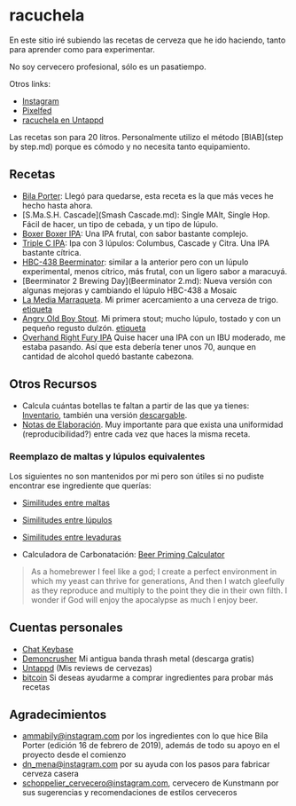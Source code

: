 # racuchela

En este sitio iré subiendo las recetas de cerveza que he ido haciendo, tanto para aprender como para experimentar.

No soy cervecero profesional, sólo es un pasatiempo. 

Otros links:

* [Instagram](http://instagram.com/racuchela)
* [Pixelfed](http://pixelfed.social/racuna)
* [racuchela en Untappd](https://untappd.com/racuchela)

Las recetas son para 20 litros. Personalmente utilizo el método [BIAB](step by step.md)  porque es cómodo y no necesita tanto equipamiento.

## Recetas

* [Bila Porter](BilaPorterV2.md): Llegó para quedarse, esta receta es la que más veces he hecho hasta ahora.
* [S.Ma.S.H. Cascade](Smash Cascade.md): Single MAlt, Single Hop. Fácil de hacer, un tipo de cebada, y un tipo de lúpulo.
* [Boxer Boxer IPA](boxerboxerIPA.md): Una IPA frutal, con sabor bastante complejo.
* [Triple C IPA](tripleC.md): Ipa con 3 lúpulos: Columbus, Cascade y Citra. Una IPA bastante cítrica.
* [HBC-438 Beerminator](beerminator.md): similar a la anterior pero con un lúpulo experimental, menos cítrico, más frutal, con un ligero sabor a maracuyá.
* [Beerminator 2 Brewing Day](Beerminator 2.md): Nueva versión con algunas mejoras y cambiando el lúpulo HBC-438 a Mosaic
* [La Media Marraqueta](marraqueta.md). Mi primer acercamiento a una cerveza de trigo. [etiqueta](https://cloud.disroot.org/s/dyEzN9KCwZaKY3e)
* [Angry Old Boy Stout](angryoldboy.md). Mi primera stout; mucho lúpulo, tostado y con un pequeño regusto dulzón. [etiqueta](https://cloud.disroot.org/s/Y4tszCLq2dHf38W)
* [Overhand Right Fury IPA](OverhandRightFuryIPA.md) Quise hacer una IPA con un IBU moderado, me estaba pasando. Así que esta debería tener unos 70, aunque en cantidad de alcohol quedó bastante cabezona.

## Otros Recursos

* Calcula cuántas botellas te faltan a partir de las que ya tienes: [Inventario](https://cryptpad.disroot.org/sheet/#/2/sheet/view/N97eP8OHxWqBMRbL86DYF4AcF+KT3wXm4VnDOCFbS8g/), también una versión [descargable](https://cloud.disroot.org/s/9Hm7pz8Nazqm7Pr).
* [Notas de Elaboración](https://cloud.disroot.org/s/XgYNWwCXaF7rKJ9). Muy importante para que exista una uniformidad (reproducibilidad?) entre cada vez que haces la misma receta.

### Reemplazo de maltas y lúpulos equivalentes

Los siguientes no son mantenidos por mi pero son útiles si no pudiste encontrar ese ingrediente que querías:

* [Similitudes entre maltas](https://www.brew.is/files/malt.html)
* [Similitudes entre lúpulos](http://cervecearte.com/wp-content/uploads/TABLA-DE-Lupulos.pdf)
* [Similitudes entre levaduras](https://www.homebrewsupply.com/learn/yeast-comparison-charts.html) 

* Calculadora de Carbonatación: [Beer Priming Calculator](https://www.brewersfriend.com/beer-priming-calculator/)

>As a homebrewer I feel like a god; 
>I create a perfect environment in which my yeast can thrive for generations, 
>And then I watch gleefully as they reproduce and multiply to the point they die in their own filth. 
>I wonder if God will enjoy the apocalypse as much I enjoy beer.

## Cuentas personales

* [Chat Keybase](https://keybase.io/racuna)
* [Demoncrusher](http://demoncrusher.com) Mi antigua banda thrash metal (descarga gratis)
* [Untappd](http://untappd.com/user/racuna) (Mis reviews de cervezas)
* [bitcoin](https://www.blockchain.com/btc/address/1E9JqQF3iR6gyrecN66rMRB6BP2nre1YLY) Si deseas ayudarme a comprar ingredientes para probar más recetas


## Agradecimientos

* ammabily@instagram.com por los ingredientes con lo que hice Bila Porter (edición 16 de febrero de 2019), además de todo su apoyo en el proyecto desde el comienzo
* dn_mena@instagram.com por su ayuda con los pasos para fabricar cerveza casera
* schoppelier_cervecero@instagram.com, cervecero de Kunstmann por sus sugerencias y recomendaciones de estilos cerveceros
